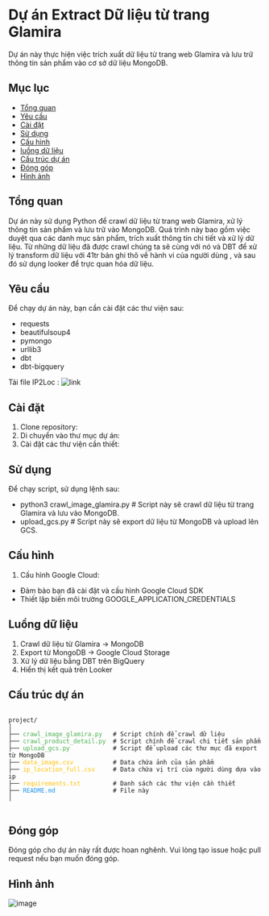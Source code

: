 # Dự án Extract Dữ liệu từ trang Glamira

Dự án này thực hiện việc trích xuất dữ liệu từ trang web Glamira và lưu trữ thông tin sản phẩm vào cơ sở dữ liệu MongoDB.

## Mục lục

- [Tổng quan](#tổng-quan)
- [Yêu cầu](#yêu-cầu)
- [Cài đặt](#cài-đặt)
- [Sử dụng](#sử-dụng)
- [Cấu hình](#cấu-hình)
- [luồng dữ liệu](#luồng-dữ-liệu)
- [Cấu trúc dự án](#cấu-trúc-dự-án)
- [Đóng góp](#đóng-góp)
- [Hình ảnh](#hình-ảnh)

## Tổng quan

Dự án này sử dụng Python để crawl dữ liệu từ trang web Glamira, xử lý thông tin sản phẩm và lưu trữ vào MongoDB. Quá trình này bao gồm việc duyệt qua các danh mục sản phẩm, trích xuất thông tin chi tiết và xử lý dữ liệu.
Từ những dữ liệu đã được crawl chúng ta sẽ cùng với nó và DBT để xử lý transform dữ liệu với 41tr bản ghi thô về hành vi của người dùng , và sau đó sử dụng looker để trực quan hóa dữ liệu.

## Yêu cầu

Để chạy dự án này, bạn cần cài đặt các thư viện sau:

- requests
- beautifulsoup4
- pymongo
- urllib3
- dbt
- dbt-bigquery

Tải file IP2Loc : ![link](https://lite.ip2location.com/database/db11-ip-country-region-city-latitude-longitude-zipcode-timezone)

## Cài đặt

1. Clone repository:
2. Di chuyển vào thư mục dự án:
3. Cài đặt các thư viện cần thiết:

## Sử dụng

Để chạy script, sử dụng lệnh sau:
+ python3 crawl_image_glamira.py # Script này sẽ crawl dữ liệu từ trang Glamira và lưu vào MongoDB.
+ upload_gcs.py # Script này sẽ export dữ liệu từ MongoDB và upload lên GCS.

## Cấu hình
1. Cấu hình Google Cloud:
- Đảm bảo bạn đã cài đặt và cấu hình Google Cloud SDK
- Thiết lập biến môi trường GOOGLE_APPLICATION_CREDENTIALS

## Luồng dữ liệu
1. Crawl dữ liệu từ Glamira -> MongoDB
2. Export từ MongoDB -> Google Cloud Storage
3. Xử lý dữ liệu bằng DBT trên BigQuery
4. Hiển thị kết quả trên Looker


## Cấu trúc dự án
<pre>
<code>
project/
│
├── <span style="color: #4CAF50;">crawl_image_glamira.py</span>   # Script chính để crawl dữ liệu
├── <span style="color: #4CAF50;">crawl_product_detail.py</span>  # Script chính để crawl chi tiết sản phẩm 
├── <span style="color: #4CAF50;">upload_gcs.py</span>            # Script để upload các thư mục đã export từ MongoDB
├── <span style="color: #FFC107;">data_image.csv</span>           # Data chứa ảnh của sản phẩm
├── <span style="color: #FFC107;">ip_location_full.csv</span>     # Data chứa vị trí của người dùng dựa vào ip 
├── <span style="color: #FFC107;">requirements.txt</span>         # Danh sách các thư viện cần thiết
├── <span style="color: #2196F3;">README.md</span>                # File này
│
</code>
</pre>

## Đóng góp

Đóng góp cho dự án này rất được hoan nghênh. Vui lòng tạo issue hoặc pull request nếu bạn muốn đóng góp.

## Hình ảnh
![image](https://github.com/user-attachments/assets/ed466765-cfa8-4912-aafc-c524b6abd20c)

